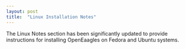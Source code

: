 ```yaml
---
layout: post
title:  "Linux Installation Notes"
---
```

The Linux Notes section has been significantly updated to provide instructions for installing OpenEaagles on Fedora and Ubuntu systems.
